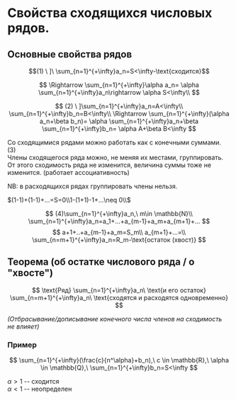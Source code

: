 # Свойства сходящихся числовых рядов.

## Основные свойства рядов


$$(1) \ ]\ \sum_{n=1}^{+\infty}a_n=S<\infty-\text{сходится}$$

$$
\Rightarrow \sum_{n=1}^{+\infty}\alpha a_n=
\alpha \sum_{n=1}^{+\infty}a_n\rightarrow \alpha S<\infty\\
$$

$$
(2) \ ]\sum_{n=1}^{+\infty}a_n=A<\infty\\
\sum_{n=1}^{+\infty}b_n=B<\infty\\
\Rightarrow \sum_{n=1}^{+\infty}(\alpha a_n+\beta b_n)=
\alpha \sum_{n=1}^{+\infty}a_n+\beta \sum_{n=1}^{+\infty}b_n=
\alpha A+\beta B<\infty
$$

Со сходящимися рядами можно работать как с конечными суммами.\
(3)\
Члены сходящегося ряда можно, не меняя их местами, группировать. От этого
сходимость ряда не изменится, величина суммы тоже не изменится. (работает
ассоциативность)

NB: в расходящихся рядах группировать члены нельзя.

$(1-1)+(1-1)+...=S=0\\1-(1+1)-1+...\neq 0\\$

$$
(4)\sum_{n=1}^{+\infty}a_n,\ m\in \mathbb{N}\\
\sum_{n=1}^{+\infty}a_n=a_1+...+a_{m-1}+a_m+a_{m+1}+...
$$
$$
a+1+..+a_{m-1}+a_m=S_m\\
a_{m+1}+...=\\
\sum_{n=m+1}^{+\infty}a_n=R_m-\text{остаток (хвост)}
$$

## Теорема (об остатке числового ряда / о "хвосте")

$$
\text{Ряд} \sum_{n=1}^{+\infty}a_n\ \text{и его остаток} 
\sum_{n=m+1}^{+\infty}a_n\ \text{сходятся и расходятся одновременно}
$$

*(Отбрасывание/дописывание конечного числа членов на сходимость не влияет)*

### Пример

$$
\sum_{n=1}^{+\infty}(\frac{c}{n^\alpha}+b_n),\ c \in \mathbb{R},\ \alpha
\in \mathbb{Q},\ \sum_{n=1}^{+\infty}b_n=S<\infty
$$

$\alpha>1$ -- сходится\
$\alpha<1$ -- неопределен
